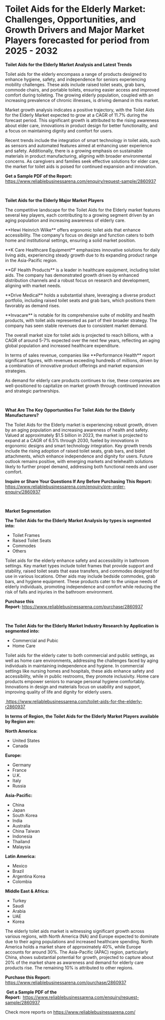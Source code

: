 <p><h1>Toilet Aids for the Elderly Market: Challenges, Opportunities, and Growth Drivers and Major Market Players forecasted for period from 2025 - 2032</h1></p><p><strong>Toilet Aids for the Elderly Market Analysis and Latest Trends</strong></p>
<p><p>Toilet aids for the elderly encompass a range of products designed to enhance hygiene, safety, and independence for seniors experiencing mobility challenges. These aids include raised toilet seats, grab bars, commode chairs, and portable toilets, ensuring easier access and improved comfort during toileting. The growing elderly population, coupled with an increasing prevalence of chronic illnesses, is driving demand in this market.</p><p>Market growth analysis indicates a positive trajectory, with the Toilet Aids for the Elderly Market expected to grow at a CAGR of 11.7% during the forecast period. This significant growth is attributed to the rising awareness about elder care, innovations in product design for better functionality, and a focus on maintaining dignity and comfort for users.</p><p>Recent trends include the integration of smart technology in toilet aids, such as sensors and automated features aimed at enhancing user experience and safety. Additionally, there is a growing emphasis on sustainable materials in product manufacturing, aligning with broader environmental concerns. As caregivers and families seek effective solutions for elder care, the market for toilet aids is poised for continued expansion and innovation.</p></p>
<p><strong>Get a Sample PDF of the Report:&nbsp;</strong> <a href="https://www.reliablebusinessarena.com/enquiry/request-sample/2860937?utm_campaign=2793&utm_medium=2&utm_source=Github&utm_content=ia&utm_term=12032025&utm_id=toilet-aids-for-the-elderly">https://www.reliablebusinessarena.com/enquiry/request-sample/2860937</a></p>
<p>&nbsp;</p>
<p><strong>Toilet Aids for the Elderly Major Market Players</strong></p>
<p><p>The competitive landscape for the Toilet Aids for the Elderly market features several key players, each contributing to a growing segment driven by an aging population and increasing awareness of elderly care.</p><p>**Hewi Heinrich Wilke** offers ergonomic toilet aids that enhance accessibility. The company's focus on design and function caters to both home and institutional settings, ensuring a solid market position.</p><p>**K Care Healthcare Equipment** emphasizes innovative solutions for daily living aids, experiencing steady growth due to its expanding product range in the Asia-Pacific region. </p><p>**GF Health Products** is a leader in healthcare equipment, including toilet aids. The company has demonstrated growth driven by enhanced distribution channels and a robust focus on research and development, aligning with market needs.</p><p>**Drive Medical** holds a substantial share, leveraging a diverse product portfolio, including raised toilet seats and grab bars, which positions them favorably as demand rises.</p><p>**Invacare** is notable for its comprehensive suite of mobility and health products, with toilet aids represented as part of their broader strategy. The company has seen stable revenues due to consistent market demand.</p><p>The overall market size for toilet aids is projected to reach billions, with a CAGR of around 5-7% expected over the next few years, reflecting an aging global population and increased healthcare expenditure. </p><p>In terms of sales revenue, companies like **Performance Health** report significant figures, with revenues exceeding hundreds of millions, driven by a combination of innovative product offerings and market expansion strategies. </p><p>As demand for elderly care products continues to rise, these companies are well-positioned to capitalize on market growth through continued innovation and strategic partnerships.</p></p>
<p>&nbsp;</p>
<p><strong>What Are The Key Opportunities For Toilet Aids for the Elderly Manufacturers?</strong></p>
<p><p>The Toilet Aids for the Elderly market is experiencing robust growth, driven by an aging population and increasing awareness of health and safety. Valued at approximately $1.5 billion in 2023, the market is projected to expand at a CAGR of 6.5% through 2030, fueled by innovations in ergonomic designs and smart technology integration. Key growth trends include the rising adoption of raised toilet seats, grab bars, and bidet attachments, which enhance independence and dignity for users. Future outlook remains positive, with emerging markets and telehealth solutions likely to further propel demand, addressing both functional needs and user comfort.</p></p>
<p><strong>Inquire or Share Your Questions If Any Before Purchasing This Report:</strong> <a href="https://www.reliablebusinessarena.com/enquiry/pre-order-enquiry/2860937?utm_campaign=2793&utm_medium=2&utm_source=Github&utm_content=ia&utm_term=12032025&utm_id=toilet-aids-for-the-elderly">https://www.reliablebusinessarena.com/enquiry/pre-order-enquiry/2860937</a></p>
<p>&nbsp;</p>
<p><strong>Market Segmentation</strong></p>
<p><strong>The Toilet Aids for the Elderly Market Analysis by types is segmented into:</strong></p>
<p><ul><li>Toilet Frames</li><li>Raised Toilet Seats</li><li>Commodes</li><li>Others</li></ul></p>
<p><p>Toilet aids for the elderly enhance safety and accessibility in bathroom settings. Key market types include toilet frames that provide support and stability, raised toilet seats that ease transfers, and commodes designed for use in various locations. Other aids may include bedside commodes, grab bars, and hygiene equipment. These products cater to the unique needs of elderly individuals, promoting independence and comfort while reducing the risk of falls and injuries in the bathroom environment.</p></p>
<p><strong>Purchase this Report:&nbsp;</strong><a href="https://www.reliablebusinessarena.com/purchase/2860937?utm_campaign=2793&utm_medium=2&utm_source=Github&utm_content=ia&utm_term=12032025&utm_id=toilet-aids-for-the-elderly">https://www.reliablebusinessarena.com/purchase/2860937</a></p>
<p>&nbsp;</p>
<p><strong>The Toilet Aids for the Elderly Market Industry Research by Application is segmented into:</strong></p>
<p><ul><li>Commercial and Pubic</li><li>Home Care</li></ul></p>
<p><p>Toilet aids for the elderly cater to both commercial and public settings, as well as home care environments, addressing the challenges faced by aging individuals in maintaining independence and hygiene. In commercial settings like nursing homes and hospitals, these aids enhance safety and accessibility, while in public restrooms, they promote inclusivity. Home care products empower seniors to manage personal hygiene comfortably. Innovations in design and materials focus on usability and support, improving quality of life and dignity for elderly users.</p></p>
<p><a href="https://www.reliablebusinessarena.com/toilet-aids-for-the-elderly-r2860937?utm_campaign=2793&utm_medium=2&utm_source=Github&utm_content=ia&utm_term=12032025&utm_id=toilet-aids-for-the-elderly">&nbsp;https://www.reliablebusinessarena.com/toilet-aids-for-the-elderly-r2860937</a></p>
<p><strong>In terms of Region, the Toilet Aids for the Elderly Market Players available by Region are:</strong></p>
<p>
    <p> <strong> North America: </strong>
        <ul>
            <li>United States</li>
            <li>Canada</li>
        </ul>
        </p> 
    <p> <strong> Europe: </strong>
        <ul>
            <li>Germany</li>
            <li>France</li>
            <li>U.K.</li>
            <li>Italy</li>
            <li>Russia</li>
        </ul>
        </p> 
    <p> <strong> Asia-Pacific: </strong>
        <ul>
            <li>China</li>
            <li>Japan</li>
            <li>South Korea</li>
            <li>India</li>
            <li>Australia</li>
            <li>China Taiwan</li>
            <li>Indonesia</li>
            <li>Thailand</li>
            <li>Malaysia</li>
        </ul>
        </p> 
    <p> <strong> Latin America: </strong>
        <ul>
            <li>Mexico</li>
            <li>Brazil</li>
            <li>Argentina Korea</li>
            <li>Colombia</li>
        </ul>
        </p> 
    <p> <strong> Middle East & Africa: </strong>
        <ul>
            <li>Turkey</li>
            <li>Saudi</li>
            <li>Arabia</li>
            <li>UAE</li>
            <li>Korea</li>
        </ul>
    </p>
    </p>
<p><p>The elderly toilet aids market is witnessing significant growth across various regions, with North America (NA) and Europe expected to dominate due to their aging populations and increased healthcare spending. North America holds a market share of approximately 40%, while Europe accounts for around 30%. The Asia-Pacific (APAC) region, particularly China, shows substantial potential for growth, projected to capture about 20% of the market share as awareness and demand for elderly care products rise. The remaining 10% is attributed to other regions.</p></p>
<p><strong>Purchase this Report: </strong><a href="https://www.reliablebusinessarena.com/purchase/2860937?utm_campaign=2793&utm_medium=2&utm_source=Github&utm_content=ia&utm_term=12032025&utm_id=toilet-aids-for-the-elderly">https://www.reliablebusinessarena.com/purchase/2860937</a></p>
<p>&nbsp;<strong>Get a Sample PDF of the Report:&nbsp;&nbsp;</strong><a href="https://www.reliablebusinessarena.com/enquiry/request-sample/2860937?utm_campaign=2793&utm_medium=2&utm_source=Github&utm_content=ia&utm_term=12032025&utm_id=toilet-aids-for-the-elderly">https://www.reliablebusinessarena.com/enquiry/request-sample/2860937</a></p>
<p><strong></strong></p>
<p>Check more reports on <a href="https://www.reliablebusinessarena.com/?utm_campaign=2793&utm_medium=2&utm_source=Github&utm_content=ia&utm_term=12032025&utm_id=toilet-aids-for-the-elderly">https://www.reliablebusinessarena.com/</a></p>